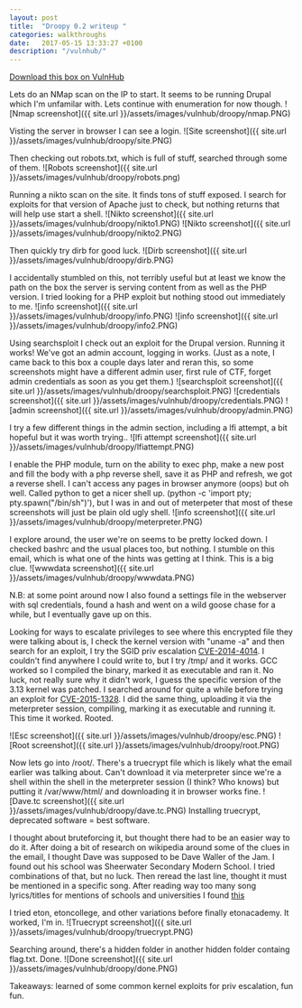 ```yaml
---
layout: post
title:  "Droopy 0.2 writeup "
categories: walkthroughs
date:   2017-05-15 13:33:27 +0100
description: "/vulnhub/"
---
```


[Download this box on VulnHub](https://www.vulnhub.com/entry/droopy-v02,143/)

Lets do an NMap scan on the IP to start. It seems to be running Drupal which I'm unfamilar with. Lets continue with enumeration for now though.
![Nmap screenshot]({{ site.url }}/assets/images/vulnhub/droopy/nmap.PNG)

Visting the server in browser I can see a login.
![Site screenshot]({{ site.url }}/assets/images/vulnhub/droopy/site.PNG)

Then checking out robots.txt, which is full of stuff, searched through some of them.
![Robots screenshot]({{ site.url }}/assets/images/vulnhub/droopy/robots.png)

Running a nikto scan on the site. It finds tons of stuff exposed. I search for exploits for that version of Apache just to check, but nothing returns that will help use start a shell.
![Nikto screenshot]({{ site.url }}/assets/images/vulnhub/droopy/nikto1.PNG)
![Nikto screenshot]({{ site.url }}/assets/images/vulnhub/droopy/nikto2.PNG)

Then quickly try dirb for good luck.
![Dirb screenshot]({{ site.url }}/assets/images/vulnhub/droopy/dirb.PNG)

I accidentally stumbled on this, not terribly useful but at least we know the path on the box the server is serving content from as well as the PHP version. I tried looking for a PHP exploit but nothing stood out immediately to me. 
![info screenshot]({{ site.url }}/assets/images/vulnhub/droopy/info.PNG)
![info screenshot]({{ site.url }}/assets/images/vulnhub/droopy/info2.PNG)


Using searchsploit I check out an exploit for the Drupal version. Running it works! We've got an admin account, logging in works. (Just as a note, I came back to this box a couple days later and reran this, so some screenshots might have a different admin user, first rule of CTF, forget admin credentials as soon as you get them.)
![searchsploit screenshot]({{ site.url }}/assets/images/vulnhub/droopy/searchsploit.PNG)
![credentials screenshot]({{ site.url }}/assets/images/vulnhub/droopy/credentials.PNG)
![admin screenshot]({{ site.url }}/assets/images/vulnhub/droopy/admin.PNG)

I try a few different things in the admin section, including a lfi attempt, a bit hopeful but it was worth trying..
![lfi attempt  screenshot]({{ site.url }}/assets/images/vulnhub/droopy/lfiattempt.PNG)

I enable the PHP module, turn on the ability to exec php, make a new post and fill the body with a php reverse shell, save it as PHP and refresh, we got a reverse shell. I can't access any pages in browser anymore (oops) but oh well. Called python to get a nicer shell up. (python -c 'import pty; pty.spawn("/bin/sh")'), but I was in and out of meterpeter that most of these screenshots will just be plain old  ugly shell.
![info screenshot]({{ site.url }}/assets/images/vulnhub/droopy/meterpreter.PNG)

I explore around, the user we're on seems to be pretty locked down. I checked bashrc and the usual places too, but nothing. I stumble on this email, which is what one of the hints was getting at I think. This is a big clue.
![wwwdata screenshot]({{ site.url }}/assets/images/vulnhub/droopy/wwwdata.PNG)

N.B: at some point around now I  also found a settings file in the webserver with sql credentials, found a hash and went on a wild goose chase for a while, but I eventually gave up on this.

Looking for ways to escalate privileges to see where this encrypted file they were talking about is, I check the kernel version with "uname -a" and then search for an exploit, I try the SGID priv escalation [CVE-2014-4014](https://www.exploit-db.com/exploits/33824/). I couldn't find anywhere I could write to, but I try /tmp/ and it works. GCC worked so I compiled the binary, marked it as executable and ran it. No luck, not really sure why it didn't work, I guess the specific version of the 3.13 kernel was patched.  I searched around for quite a while before trying an exploit for [CVE-2015-1328](https://www.exploit-db.com/exploits/37292/). I did the same thing, uploading it via the meterpreter session, compiling, marking it as executable and running it. This time it worked. Rooted.

![Esc screenshot]({{ site.url }}/assets/images/vulnhub/droopy/esc.PNG)
![Root screenshot]({{ site.url }}/assets/images/vulnhub/droopy/root.PNG)

Now lets go into /root/. There's a truecrypt file which is likely what the email earlier was talking about. Can't download it via meterpreter since we're a shell within the shell in the meterpreter session (I think? Who knows) but putting it /var/www/html/ and downloading it in browser works fine.
![Dave.tc screenshot]({{ site.url }}/assets/images/vulnhub/droopy/dave.tc.PNG)
Installing truecrypt, deprecated software = best software.

I thought about bruteforcing it, but thought there had to be an easier way to do it. After doing a bit of research on wikipedia around some of the clues in the email, I thought Dave was supposed to be Dave Waller of the Jam. I found out his school was Sheerwater Secondary Modern School. I tried combinations of that, but no luck. Then reread the last line, thought it must be mentioned in a specific song. After reading way too many song lyrics/titles for mentions of schools and universities I found [this](https://en.wikipedia.org/wiki/The_Eton_Rifles)

I tried eton, etoncollege, and other variations before finally etonacademy. It worked, I'm in.
![Truecrypt screenshot]({{ site.url }}/assets/images/vulnhub/droopy/truecrypt.PNG)

Searching around, there's a hidden folder in another hidden folder containg flag.txt. Done.
![Done screenshot]({{ site.url }}/assets/images/vulnhub/droopy/done.PNG)

Takeaways: learned of some common kernel exploits for priv escalation, fun fun.

